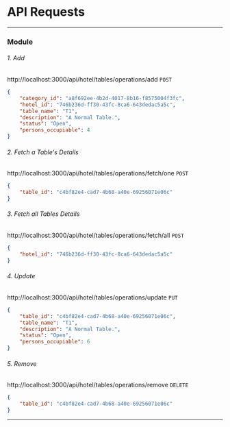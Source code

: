 # API Requests


----------------------------------------------------------------------------------

###  Module

###### 1. Add
http://localhost:3000/api/hotel/tables/operations/add
`POST`
```json
{
    "category_id": "a8f692ee-4b2d-4017-8b16-f8575004f3fc",
    "hotel_id": "746b236d-ff30-43fc-8ca6-643dedac5a5c",
    "table_name": "T1",
    "description": "A Normal Table.",
    "status": "Open",
    "persons_occupiable": 4
}
```

###### 2. Fetch a Table's Details
http://localhost:3000/api/hotel/tables/operations/fetch/one
`POST`
```json
{
    "table_id": "c4bf82e4-cad7-4b68-a40e-69256071e06c"
}
```

###### 3. Fetch all Tables Details
http://localhost:3000/api/hotel/tables/operations/fetch/all
`POST`
```json
{
    "hotel_id": "746b236d-ff30-43fc-8ca6-643dedac5a5c"
}
```
###### 4. Update
http://localhost:3000/api/hotel/tables/operations/update
`PUT`
```json
{
    "table_id": "c4bf82e4-cad7-4b68-a40e-69256071e06c",
    "table_name": "T1",
    "description": "A Normal Table.",
    "status": "Open",
    "persons_occupiable": 6
}
```

###### 5. Remove
http://localhost:3000/api/hotel/tables/operations/remove
`DELETE`
```json
{
    "table_id": "c4bf82e4-cad7-4b68-a40e-69256071e06c"
}
```

----------------------------------------------------------------------------------


